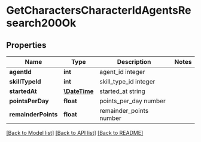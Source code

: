 # GetCharactersCharacterIdAgentsResearch200Ok

## Properties
Name | Type | Description | Notes
------------ | ------------- | ------------- | -------------
**agentId** | **int** | agent_id integer | 
**skillTypeId** | **int** | skill_type_id integer | 
**startedAt** | [**\DateTime**](\DateTime.md) | started_at string | 
**pointsPerDay** | **float** | points_per_day number | 
**remainderPoints** | **float** | remainder_points number | 

[[Back to Model list]](../README.md#documentation-for-models) [[Back to API list]](../README.md#documentation-for-api-endpoints) [[Back to README]](../README.md)


